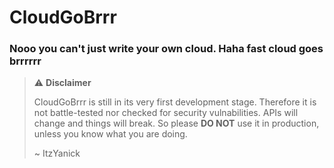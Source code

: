 # CloudGoBrrr

### Nooo you can't just write your own cloud. Haha fast cloud goes brrrrrr

> ⚠️ **Disclaimer**
>
> CloudGoBrrr is still in its very first development stage. Therefore it is not battle-tested nor checked for security vulnabilities. APIs will change and things will break. So please **DO NOT** use it in production, unless you know what you are doing.
>
> ~ ItzYanick

